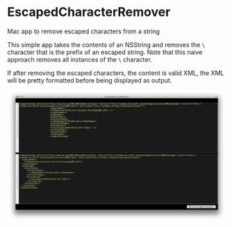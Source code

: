 EscapedCharacterRemover
=======================

Mac app to remove escaped characters from a string

This simple app takes the contents of an NSString and removes the `\` character that is the prefix of an escaped string.
Note that this naive approach removes all instances of the `\` character.

If after removing the escaped characters, the content is valid XML, the XML will be pretty formatted before being displayed as output.

![Escaped Character Remover XML Examle Screenshot](https://raw.githubusercontent.com/chmilsk2/EscapedCharacterRemover/master/Screenshots/RemoveEscaped%20CharactersXML%20Example.png)
